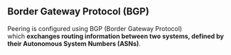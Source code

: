 ## Border Gateway Protocol (BGP)

Peering is configured using BGP (Border Gateway Protocol) which **exchanges routing information between two systems, defined by their Autonomous System Numbers (ASNs)**.